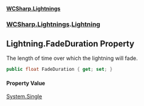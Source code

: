 #### [WCSharp.Lightnings](README.md 'README')
### [WCSharp.Lightnings](WCSharp.Lightnings.md 'WCSharp.Lightnings').[Lightning](WCSharp.Lightnings.Lightning.md 'WCSharp.Lightnings.Lightning')

## Lightning.FadeDuration Property

The length of time over which the lightning will fade.

```csharp
public float FadeDuration { get; set; }
```

#### Property Value
[System.Single](https://docs.microsoft.com/en-us/dotnet/api/System.Single 'System.Single')